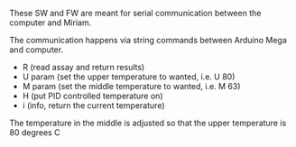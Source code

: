 These SW and FW are meant for serial communication between the computer and Miriam.

The communication happens via string commands between Arduino Mega and computer.
- R (read assay and return results)
- U param (set the upper temperature to wanted, i.e. U 80)
- M param (set the middle temperature to wanted, i.e. M 63)
- H (put PID controlled temperature on)
- i (info, return the current temperature)

The temperature in the middle is adjusted so that the upper temperature is 80 degrees C